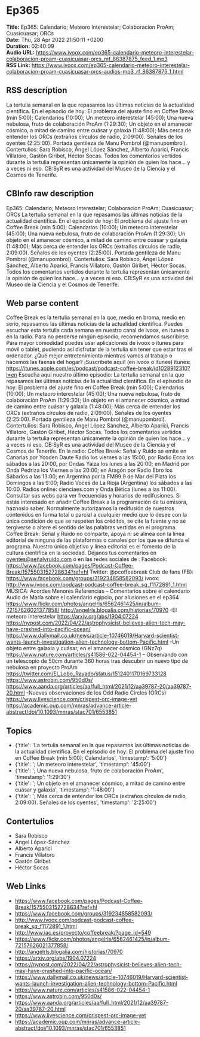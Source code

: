 # Ep365  
**Title:** Ep365: Calendario; Meteoro Interestelar; Colaboracion ProAm; Cuasicuasar; ORCs  
**Date:** Thu, 28 Apr 2022 21:50:11 +0200  
**Duration:** 02:40:09  
**Audio URL:** https://www.ivoox.com/ep365-calendario-meteoro-interestelar-colaboracion-proam-cuasicuasar-orcs_mf_86387875_feed_1.mp3  
**RSS Link:** https://www.ivoox.com/ep365-calendario-meteoro-interestelar-colaboracion-proam-cuasicuasar-orcs-audios-mp3_rf_86387875_1.html  

## RSS description
La tertulia semanal en la que repasamos las últimas noticias de la actualidad científica. En el episodio de hoy: El problema del ajuste fino en Coffee Break (min 5:00); Calendarios (10:00); Un meteoro interestelar (45:00); Una nueva nebulosa, fruto de colaboración ProAm (1:29:30); Un objeto en el amanecer cósmico, a mitad de camino entre cuásar y galaxia (1:48:00); Más cerca de entender los ORCs (extraños círculos de radio, 2:09:00). Señales de los oyentes (2:25:00). Portada gentileza de Manu Pombrol (@manupombrol). Contertulios: Sara Robisco, Ángel López Sánchez, Alberto Aparici, Francis Villatoro, Gastón Giribet,  Héctor Socas. Todos los comentarios vertidos durante la tertulia representan únicamente la opinión de quien los hace... y a veces ni eso. CB:SyR es una actividad del Museo de la Ciencia y el Cosmos de Tenerife.

## CBInfo raw description
Ep365: Calendario; Meteoro Interestelar; Colaboracion ProAm; Cuasicuasar; ORCs
La tertulia semanal en la que repasamos las últimas noticias de la actualidad científica. En el episodio de hoy: El problema del ajuste fino en Coffee Break (min 5:00); Calendarios (10:00); Un meteoro interestelar (45:00); Una nueva nebulosa, fruto de colaboración ProAm (1:29:30); Un objeto en el amanecer cósmico, a mitad de camino entre cuásar y galaxia (1:48:00); Más cerca de entender los ORCs (extraños círculos de radio, 2:09:00). Señales de los oyentes (2:25:00). Portada gentileza de Manu Pombrol (@manupombrol). Contertulios: Sara Robisco, Ángel López Sánchez, Alberto Aparici, Francis Villatoro, Gastón Giribet,  Héctor Socas. Todos los comentarios vertidos durante la tertulia representan únicamente la opinión de quien los hace... y a veces ni eso. CB:SyR es una actividad del Museo de la Ciencia y el Cosmos de Tenerife.


## Web parse content
Coffee Break es la tertulia semanal en la que, medio en broma, medio en serio, repasamos las últimas noticias de la actualidad científica. Puedes escuchar esta tertulia cada semana en nuestro canal de ivoox, en itunes o en la radio. Para no perderse ningún episodio, recomendamos suscribirse. Para mayor comodidad puedes usar aplicaciones de ivoox o itunes para móvil o tablet, pudiendo así disfrutar de la tertulia sin tener que estar tras el ordenador. ¿Qué mejor entretenimiento mientras vamos al trabajo o hacemos las faenas del hogar? ¡Suscríbete aquí! (en ivoox o itunes) itunes: https://itunes.apple.com/es/podcast/podcast-coffee-break/id1028912310?l=en Escucha aquí nuestro último episodio: La tertulia semanal en la que repasamos las últimas noticias de la actualidad científica. En el episodio de hoy: El problema del ajuste fino en Coffee Break (min 5:00); Calendarios (10:00); Un meteoro interestelar (45:00); Una nueva nebulosa, fruto de colaboración ProAm (1:29:30); Un objeto en el amanecer cósmico, a mitad de camino entre cuásar y galaxia (1:48:00); Más cerca de entender los ORCs (extraños círculos de radio, 2:09:00). Señales de los oyentes (2:25:00). Portada gentileza de Manu Pombrol (@manupombrol). Contertulios: Sara Robisco, Ángel López Sánchez, Alberto Aparici, Francis Villatoro, Gastón Giribet, Héctor Socas. Todos los comentarios vertidos durante la tertulia representan únicamente la opinión de quien los hace… y a veces ni eso. CB:SyR es una actividad del Museo de la Ciencia y el Cosmos de Tenerife. En la radio: Coffee Break: Señal y Ruido se emite en Canarias por Ycoden Daute Radio los viernes a las 15:00, por Radio Ecca los sábados a las 20:00, por Ondas Yaiza los lunes a las 20:00; en Madrid por Onda Pedriza los Viernes a las 20:00; en Aragón por Radio Ebro los Sábados a las 13:00; en Argentina por la FM99.9 de Mar del Plata los Domingos a las 9:00; Radio Voces de La Rioja (Argentina) los sábados a las 10:00. Radios online: cienciaes.com y Onda Bética (lunes a las 11:00). Consultar sus webs para ver frecuencias y horarios de redifusiones. Si estás interesado en añadir Coffee Break a la programación de tu emisora, háznoslo saber. Normalmente autorizamos la redifusión de nuestros contenidos en forma total o parcial a cualquier medio que lo desee con la única condición de que se respeten los créditos, se cite la fuente y no se tergiverse o altere el sentido de las palabras vertidas en el programa. Coffee Break: Señal y Ruido no comparte, apoya ni se alinea con la línea editorial de ninguna de las plataformas o canales por los que se difunda el programa. Nuestro único objetivo y línea editorial es el fomento de la cultura científica en la sociedad. Déjanos tus comentarios en oyentes@señalyruido.com o en las redes sociales de : Facebook: https://www.facebook.com/pages/Podcast-Coffee-Break/1575503152728634?ref=hl Twitter: @pcoffeebreak Club de fans (FB): https://www.facebook.com/groups/319234858582093/ ivoox: http://www.ivoox.com/podcast-podcast-coffee-break_sq_f1172891_1.html MÚSICA: Acordes Menores Referencias – Comentarios sobre el calendario Audio de María sobre el calendario egipcio, por alusiones en el ep364 https://www.flickr.com/photos/angelrls/6562461425/in/album-72157626021377858/ http://angelrls.blogalia.com/historias/70970 -El meteoro interestelar https://arxiv.org/abs/1904.07224 https://nypost.com/2022/04/22/astrophysicist-believes-alien-tech-may-have-crashed-into-pacific-ocean/ https://www.dailymail.co.uk/news/article-10746019/Harvard-scientist-wants-launch-investigation-alien-technology-bottom-Pacific.html -Un objeto entre galaxia y cuásar, en el amanecer cósmico (GNz7q) https://www.nature.com/articles/s41586-022-04454-1 – Observando con un telescopio de 50cm durante 360 horas tras descubrir un nuevo tipo de nebulosa en proyecto ProAm https://twitter.com/El_Lobo_Rayado/status/1512401170169733128 https://www.astrobin.com/950d0s/ https://www.aanda.org/articles/aa/full_html/2021/12/aa39787-20/aa39787-20.html -Nuevas observaciones de los Odd Radio Circles (ORCs) https://www.livescience.com/crispest-orc-image-yet https://academic.oup.com/mnras/advance-article-abstract/doi/10.1093/mnras/stac701/6553851

## Topics
- {'title': 'La tertulia semanal en la que repasamos las últimas noticias de la actualidad científica. En el episodio de hoy: El problema del ajuste fino en Coffee Break (min 5:00); Calendarios', 'timestamp': '5:00'}
- {'title': '; Un meteoro interestelar', 'timestamp': '45:00'}
- {'title': '; Una nueva nebulosa, fruto de colaboración ProAm', 'timestamp': '1:29:30'}
- {'title': '; Un objeto en el amanecer cósmico, a mitad de camino entre cuásar y galaxia', 'timestamp': '1:48:00'}
- {'title': '; Más cerca de entender los ORCs (extraños círculos de radio, 2:09:00). Señales de los oyentes', 'timestamp': '2:25:00'}
## Contertulios
- Sara Robisco
- Ángel López-Sánchez
- Alberto Aparici
- Francis Villatoro
- Gastón Giribet
- Héctor Socas
## Web Links
- https://www.facebook.com/pages/Podcast-Coffee-Break/1575503152728634?ref=hl
- https://www.facebook.com/groups/319234858582093/
- http://www.ivoox.com/podcast-podcast-coffee-break_sq_f1172891_1.html
- http://www.iac.es/proyecto/coffeebreak/?page_id=549
- https://www.flickr.com/photos/angelrls/6562461425/in/album-72157626021377858/
- http://angelrls.blogalia.com/historias/70970
- https://arxiv.org/abs/1904.07224
- https://nypost.com/2022/04/22/astrophysicist-believes-alien-tech-may-have-crashed-into-pacific-ocean/
- https://www.dailymail.co.uk/news/article-10746019/Harvard-scientist-wants-launch-investigation-alien-technology-bottom-Pacific.html
- https://www.nature.com/articles/s41586-022-04454-1
- https://www.astrobin.com/950d0s/
- https://www.aanda.org/articles/aa/full_html/2021/12/aa39787-20/aa39787-20.html
- https://www.livescience.com/crispest-orc-image-yet
- https://academic.oup.com/mnras/advance-article-abstract/doi/10.1093/mnras/stac701/6553851